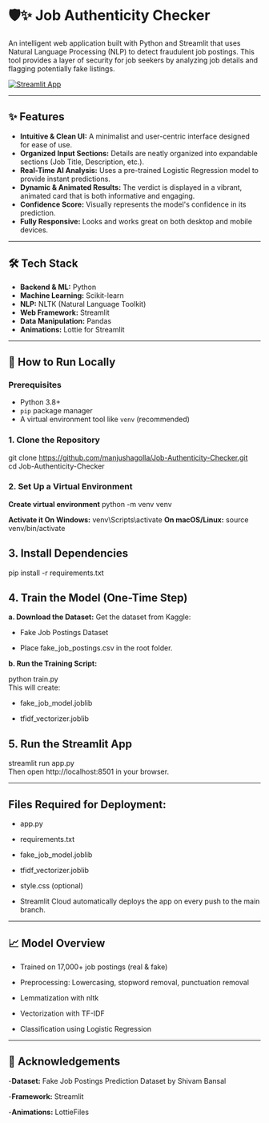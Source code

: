 
# 🛡️✨ Job Authenticity Checker

An intelligent web application built with Python and Streamlit that uses Natural Language Processing (NLP) to detect fraudulent job postings. This tool provides a layer of security for job seekers by analyzing job details and flagging potentially fake listings.

[![Streamlit App](https://static.streamlit.io/badges/streamlit_badge_black_white.svg)](https://job-appenticity-checker-autgyp2vxbxgmng8mmc3my.streamlit.app/)


---

## ✨ Features

- **Intuitive & Clean UI:** A minimalist and user-centric interface designed for ease of use.
- **Organized Input Sections:** Details are neatly organized into expandable sections (Job Title, Description, etc.).
- **Real-Time AI Analysis:** Uses a pre-trained Logistic Regression model to provide instant predictions.
- **Dynamic & Animated Results:** The verdict is displayed in a vibrant, animated card that is both informative and engaging.
- **Confidence Score:** Visually represents the model's confidence in its prediction.
- **Fully Responsive:** Looks and works great on both desktop and mobile devices.

---

## 🛠️ Tech Stack

- **Backend & ML:** Python
- **Machine Learning:** Scikit-learn
- **NLP:** NLTK (Natural Language Toolkit)
- **Web Framework:** Streamlit
- **Data Manipulation:** Pandas
- **Animations:** Lottie for Streamlit

---

## 🚀 How to Run Locally

### Prerequisites

- Python 3.8+
- `pip` package manager
- A virtual environment tool like `venv` (recommended)

### 1. Clone the Repository


git clone https://github.com/manjushagolla/Job-Authenticity-Checker.git <br>
cd Job-Authenticity-Checker


### 2. Set Up a Virtual Environment
**Create virtual environment**
python -m venv venv

**Activate it
On Windows:**
venv\Scripts\activate
**On macOS/Linux:**
source venv/bin/activate
## 3. Install Dependencies

pip install -r requirements.txt

## 4. Train the Model (One-Time Step)
**a. Download the Dataset:**
Get the dataset from Kaggle: <br>
- Fake Job Postings Dataset

- Place fake_job_postings.csv in the root folder.

**b. Run the Training Script:**

python train.py <br>
This will create:

- fake_job_model.joblib

- tfidf_vectorizer.joblib

## 5. Run the Streamlit App


streamlit run app.py <br>
Then open http://localhost:8501 in your browser.


---

## Files Required for Deployment:
- app.py

- requirements.txt

- fake_job_model.joblib

- tfidf_vectorizer.joblib

- style.css (optional)

- Streamlit Cloud automatically deploys the app on every push to the main branch.

---

## 📈 Model Overview
- Trained on 17,000+ job postings (real & fake)

- Preprocessing: Lowercasing, stopword removal, punctuation removal

- Lemmatization with nltk

- Vectorization with TF-IDF

- Classification using Logistic Regression

---

## **🙏 Acknowledgements**
-**Dataset:** Fake Job Postings Prediction Dataset by Shivam Bansal

-**Framework:** Streamlit

-**Animations:** LottieFiles












